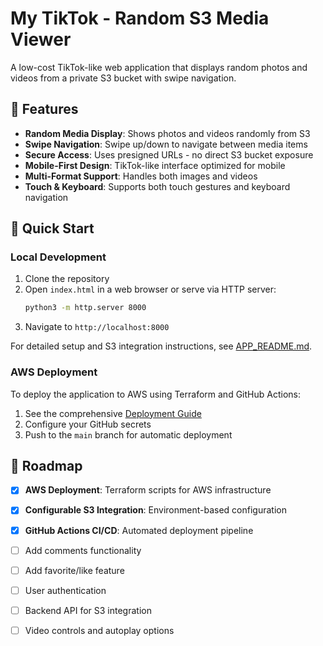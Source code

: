 # My TikTok - Random S3 Media Viewer

A low-cost TikTok-like web application that displays random photos and videos from a private S3 bucket with swipe navigation.

## 🚀 Features

- **Random Media Display**: Shows photos and videos randomly from S3
- **Swipe Navigation**: Swipe up/down to navigate between media items
- **Secure Access**: Uses presigned URLs - no direct S3 bucket exposure
- **Mobile-First Design**: TikTok-like interface optimized for mobile
- **Multi-Format Support**: Handles both images and videos
- **Touch & Keyboard**: Supports both touch gestures and keyboard navigation

## 📖 Quick Start

### Local Development

1. Clone the repository
2. Open `index.html` in a web browser or serve via HTTP server:
   ```bash
   python3 -m http.server 8000
   ```
3. Navigate to `http://localhost:8000`

For detailed setup and S3 integration instructions, see [APP_README.md](APP_README.md).

### AWS Deployment

To deploy the application to AWS using Terraform and GitHub Actions:

1. See the comprehensive [Deployment Guide](DEPLOYMENT.md)
2. Configure your GitHub secrets
3. Push to the `main` branch for automatic deployment

## 🎯 Roadmap

- [x] **AWS Deployment**: Terraform scripts for AWS infrastructure
- [x] **Configurable S3 Integration**: Environment-based configuration
- [x] **GitHub Actions CI/CD**: Automated deployment pipeline
- [ ] Add comments functionality
- [ ] Add favorite/like feature
- [ ] User authentication
- [ ] Backend API for S3 integration
- [ ] Video controls and autoplay options

